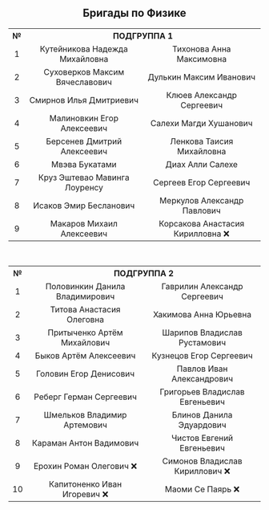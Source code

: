 <h2 align="center">Бригады по Физике</h2>

<div align="center">

<table>
  <tr>
    <th align="center">№</th>
    <th align="center" colspan="2">ПОДГРУППА 1</th>
  </tr>
  <tr>
    <td align="center">1</td>
    <td align="center">Кутейникова Надежда Михайловна</td>
    <td align="center">Тихонова Анна Максимовна</td>
  </tr>
  <tr>
    <td align="center">2</td>
    <td align="center">Суховерков Максим Вячеславович</td>
    <td align="center">Дулькин Максим Иванович</td>
  </tr>
  <tr>
    <td align="center">3</td>
    <td align="center">Смирнов Илья Дмитриевич</td>
    <td align="center">Клюев Александр Сергеевич</td>
  </tr>
  <tr>
    <td align="center">4</td>
    <td align="center">Малиновкин Егор Алексеевич</td>
    <td align="center">Салехи Магди Хушанович</td>
  </tr>
  <tr>
    <td align="center">5</td>
    <td align="center">Берсенев Дмитрий Алексеевич</td>
    <td align="center">Ленкова Таисия Михайловна</td>
  </tr>
  <tr>
    <td align="center">6</td>
    <td align="center">Мвэва Букатами</td>
    <td align="center">Диах Алли Салехе</td>
  </tr>
  <tr>
    <td align="center">7</td>
    <td align="center">Круз Эштевао Мавинга Лоуренсу</td>
    <td align="center">Сергеев Егор Сергеевич</td>
  </tr>
  <tr>
    <td align="center">8</td>
    <td align="center">Исаков Эмир Бесланович</td>
    <td align="center">Меркулов Александр Павлович</td>
  </tr>
  <tr>
    <td align="center">9</td>
    <td align="center">Макаров Михаил Алексеевич</td>
    <td align="center">Корсакова Анастасия Кирилловна ❌</td>
  </tr>
</table>

<br>

<table>
  <tr>
    <th align="center">№</th>
    <th align="center" colspan="2">ПОДГРУППА 2</th>
  </tr>
  <tr>
  <tr>
    <td align="center">1</td>
    <td align="center">Половинкин Данила Владимирович</td>
    <td align="center">Гаврилин Александр Сергеевич</td>
  </tr>
    <td align="center">2</td>
    <td align="center">Титова Анастасия Олеговна</td>
    <td align="center">Хакимова Анна Юрьевна</td>
  </tr>
  <tr>
    <td align="center">3</td>
    <td align="center">Притыченко Артём Михайлович</td>
    <td align="center">Шарипов Владислав Рустамович</td>
  </tr>
  <tr>
    <td align="center">4</td>
    <td align="center">Быков Артём Алексеевич</td>
    <td align="center">Кузнецов Егор Сергеевич</td>
  </tr>
  <tr>
    <td align="center">5</td>
    <td align="center">Головин Егор Денисович</td>
    <td align="center">Павлов Иван Александрович</td>
  </tr>
  <tr>
    <td align="center">6</td>
    <td align="center">Реберг Герман Сергеевич</td>
    <td align="center">Григорьев Владислав Евгеньевич</td>
  </tr>
  <tr>
    <td align="center">7</td>
    <td align="center">Шмельков Владимир Артемович</td>
    <td align="center">Блинов Данила Эдуардович</td>
  </tr>
  <tr>
    <td align="center">8</td>
    <td align="center">Караман Антон Вадимович</td>
    <td align="center">Чистов Евгений Евгеньевич</td>
  </tr>
  <tr>
    <td align="center">9</td>
    <td align="center">Ерохин Роман Олегович ❌</td>
    <td align="center">Симонов Владислав Кириллович ❌</td>
  </tr>
  <tr>
    <td align="center">10</td>
    <td align="center">Капитоненко Иван Игоревич ❌</td>
    <td align="center">Маоми Се Паярь ❌</td>
  </tr>
</table>

</div>
